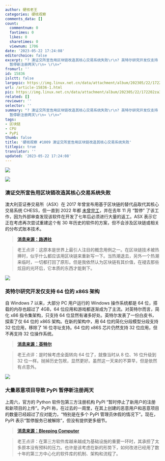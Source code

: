 ```yaml
---
author: 硬核老王
categories: 硬核观察
comments_data: []
count:
  commentnum: 0
  favtimes: 0
  likes: 0
  sharetimes: 0
  viewnum: 1706
date: '2023-05-22 17:24:08'
editorchoice: false
excerpt: "? 澳证交所宣告用区块链改造其核心交易系统失败\r\n? 英特尔研究开发仅支持 64 位的 x86S 架构\r\n? 大量恶意项目导致 PyPi
  暂停新注册两天\r\n» \r\n»"
fromurl: ''
id: 15836
islctt: false
largepic: https://img.linux.net.cn/data/attachment/album/202305/22/172202za335a23x4z3aa6m.jpg
url: /article-15836-1.html
pic: https://img.linux.net.cn/data/attachment/album/202305/22/172202za335a23x4z3aa6m.jpg.thumb.jpg
related: []
reviewer: ''
selector: ''
summary: "? 澳证交所宣告用区块链改造其核心交易系统失败\r\n? 英特尔研究开发仅支持 64 位的 x86S 架构\r\n? 大量恶意项目导致 PyPi
  暂停新注册两天\r\n» \r\n»"
tags:
- 区块链
- CPU
- PyPi
thumb: false
title: '硬核观察 #1009 澳证交所宣告用区块链改造其核心交易系统失败'
titlepic: true
translator: ''
updated: '2023-05-22 17:24:08'
---
```


![](https://img.linux.net.cn/data/attachment/album/202305/22/172202za335a23x4z3aa6m.jpg)


![](https://img.linux.net.cn/data/attachment/album/202305/22/172214ilnkwkffziwbz6n3.jpg)


### 澳证交所宣告用区块链改造其核心交易系统失败


澳大利亚证券交易所（ASX）在 2017 年曾宣布用基于区块链的替代品取代其核心交易系统 CHESS，但一直到 2022 年都 [未曾完工](/article-14406-1.html)，并在去年 11 月 “暂停” 了该工作，因为外部审查发现该软件在开发了七年后必须进行大量的返工。ASX 表示它正在考虑再次尝试重建这个有 30 年历史的软件的方案，但不会涉及区块链或相关的分布式账本技术。



> 
> **[消息来源：路透社](https://www.reuters.com/markets/australian-stock-exchange-says-software-overhaul-wont-involve-blockchain-2023-05-19/)**
> 
> 
> 



> 
> 老王点评：这原本是世界上最引人注目的概念用例之一。在区块链技术被热捧时，似乎什么都应该用区块链来重新写一下。当热潮退去，另外一个热潮来临时，一切都打回了原形。但是我依然认为区块链有其价值，在褪去那些炫目的光环后，它本质的东西才能剩下。
> 
> 
> 


![](https://img.linux.net.cn/data/attachment/album/202305/22/172306l7uaedu5juj3j237.jpg)


### 英特尔研究开发仅支持 64 位的 x86S 架构


自 Windows 7 以来，大部分 PC 用户运行的 Windows 操作系统都是 64 位，搭载的内存也超过了 4GB，64 位应用和游戏都逐渐成为了主流。对英特尔而言，简化 x86 指令集架构，只支持 64 位显然有诸多好处。英特尔发表了一份白皮书，探索了仅 64 位的 x86S 架构。在新的架构中，用 64 位的简化分段模型分段支持 32 位应用，移除了 16 位寻址支持。64 位的 x86S 芯片仍然支持 32 位应用，但不再支持 32 位操作系统。



> 
> **[消息来源：英特尔](https://www.intel.com/content/www/us/en/developer/articles/technical/envisioning-future-simplified-architecture.html)**
> 
> 
> 



> 
> 老王点评：是时候考虑全面转向 64 位了，就像当时从 8 位、16 位升级到 32 位一样。抛掉历史包袱，显然更好。虽然这一天来的不算早，但是依然有点意外。
> 
> 
> 


![](https://img.linux.net.cn/data/attachment/album/202305/22/172336iuz1hs81emmuguum.jpg)


### 大量恶意项目导致 PyPi 暂停新注册两天


上周六，官方的 Python 软件包第三方注册机构 PyPI “暂时停止了新用户的注册和新项目的上传”。PyPI 称，在过去的一周里，在其上创建的恶意用户和恶意项目的数量已经超过了应对能力，“特别是在多个 PyPI 管理员休假的情况下”。现在，PyPI 表示“暂停服务已被解除”，但没有提供更多细节。



> 
> **[消息来源：Bleeping Computer](https://www.bleepingcomputer.com/news/security/pypi-temporarily-pauses-new-users-projects-amid-high-volume-of-malware/)**
> 
> 
> 



> 
> 老王点评：在第三方软件库越来越成为基础设施的重要一环时，其承担了太多原本没有预料的压力。也许是该考虑在新的形势下，如何改进已经用了数十年的第三方中心化的软件库的机制、架构和流程了。
> 
> 
>